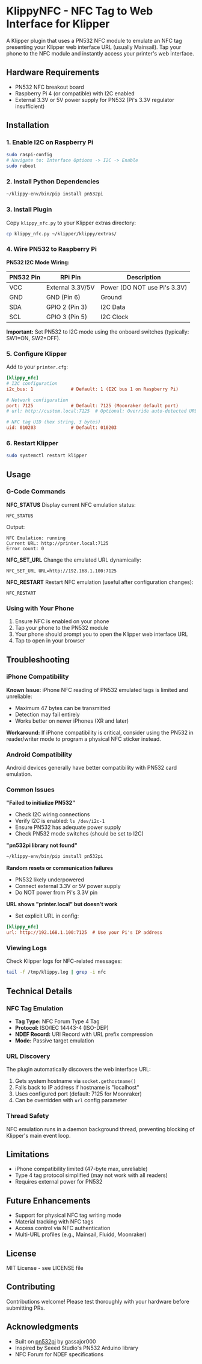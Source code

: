 # KlippyNFC - NFC Tag to Web Interface for Klipper

A Klipper plugin that uses a PN532 NFC module to emulate an NFC tag presenting your Klipper web interface URL (usually Mainsail). Tap your phone to the NFC module and instantly access your printer's web interface.

## Hardware Requirements

- PN532 NFC breakout board
- Raspberry Pi 4 (or compatible) with I2C enabled
- External 3.3V or 5V power supply for PN532 (Pi's 3.3V regulator insufficient)

## Installation

### 1. Enable I2C on Raspberry Pi

```bash
sudo raspi-config
# Navigate to: Interface Options -> I2C -> Enable
sudo reboot
```

### 2. Install Python Dependencies

```bash
~/klippy-env/bin/pip install pn532pi
```

### 3. Install Plugin

Copy `klippy_nfc.py` to your Klipper extras directory:

```bash
cp klippy_nfc.py ~/klipper/klippy/extras/
```

### 4. Wire PN532 to Raspberry Pi

**PN532 I2C Mode Wiring:**

| PN532 Pin | RPi Pin | Description |
|-----------|---------|-------------|
| VCC       | External 3.3V/5V | Power (DO NOT use Pi's 3.3V) |
| GND       | GND (Pin 6) | Ground |
| SDA       | GPIO 2 (Pin 3) | I2C Data |
| SCL       | GPIO 3 (Pin 5) | I2C Clock |

**Important:** Set PN532 to I2C mode using the onboard switches (typically: SW1=ON, SW2=OFF).

### 5. Configure Klipper

Add to your `printer.cfg`:

```ini
[klippy_nfc]
# I2C configuration
i2c_bus: 1              # Default: 1 (I2C bus 1 on Raspberry Pi)

# Network configuration
port: 7125              # Default: 7125 (Moonraker default port)
# url: http://custom.local:7125  # Optional: Override auto-detected URL

# NFC tag UID (hex string, 3 bytes)
uid: 010203             # Default: 010203
```

### 6. Restart Klipper

```bash
sudo systemctl restart klipper
```

## Usage

### G-Code Commands

**NFC_STATUS**
Display current NFC emulation status:
```gcode
NFC_STATUS
```
Output:
```
NFC Emulation: running
Current URL: http://printer.local:7125
Error count: 0
```

**NFC_SET_URL**
Change the emulated URL dynamically:
```gcode
NFC_SET_URL URL=http://192.168.1.100:7125
```

**NFC_RESTART**
Restart NFC emulation (useful after configuration changes):
```gcode
NFC_RESTART
```

### Using with Your Phone

1. Ensure NFC is enabled on your phone
2. Tap your phone to the PN532 module
3. Your phone should prompt you to open the Klipper web interface URL
4. Tap to open in your browser

## Troubleshooting

### iPhone Compatibility

**Known Issue:** iPhone NFC reading of PN532 emulated tags is limited and unreliable:
- Maximum 47 bytes can be transmitted
- Detection may fail entirely
- Works better on newer iPhones (XR and later)

**Workaround:** If iPhone compatibility is critical, consider using the PN532 in reader/writer mode to program a physical NFC sticker instead.

### Android Compatibility

Android devices generally have better compatibility with PN532 card emulation.

### Common Issues

**"Failed to initialize PN532"**
- Check I2C wiring connections
- Verify I2C is enabled: `ls /dev/i2c-1`
- Ensure PN532 has adequate power supply
- Check PN532 mode switches (should be set to I2C)

**"pn532pi library not found"**
```bash
~/klippy-env/bin/pip install pn532pi
```

**Random resets or communication failures**
- PN532 likely underpowered
- Connect external 3.3V or 5V power supply
- Do NOT power from Pi's 3.3V pin

**URL shows "printer.local" but doesn't work**
- Set explicit URL in config:
```ini
[klippy_nfc]
url: http://192.168.1.100:7125  # Use your Pi's IP address
```

### Viewing Logs

Check Klipper logs for NFC-related messages:
```bash
tail -f /tmp/klippy.log | grep -i nfc
```

## Technical Details

### NFC Tag Emulation

- **Tag Type:** NFC Forum Type 4 Tag
- **Protocol:** ISO/IEC 14443-4 (ISO-DEP)
- **NDEF Record:** URI Record with URL prefix compression
- **Mode:** Passive target emulation

### URL Discovery

The plugin automatically discovers the web interface URL:
1. Gets system hostname via `socket.gethostname()`
2. Falls back to IP address if hostname is "localhost"
3. Uses configured port (default: 7125 for Moonraker)
4. Can be overridden with `url` config parameter

### Thread Safety

NFC emulation runs in a daemon background thread, preventing blocking of Klipper's main event loop.

## Limitations

- iPhone compatibility limited (47-byte max, unreliable)
- Type 4 tag protocol simplified (may not work with all readers)
- Requires external power for PN532

## Future Enhancements

- Support for physical NFC tag writing mode
- Material tracking with NFC tags
- Access control via NFC authentication
- Multi-URL profiles (e.g., Mainsail, Fluidd, Moonraker)

## License

MIT License - see LICENSE file

## Contributing

Contributions welcome! Please test thoroughly with your hardware before submitting PRs.

## Acknowledgments

- Built on [pn532pi](https://github.com/gassajor000/pn532pi) by gassajor000
- Inspired by Seeed Studio's PN532 Arduino library
- NFC Forum for NDEF specifications
